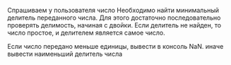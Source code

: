 Спрашиваем у пользователя число
Необходимо найти минимальный делитель переданного числа.
Для этого достаточно последовательно проверять делимость, начиная с двойки. Если делитель не найден, то число простое, и делителем является самое число.

Если число передано меньше единицы, вывести в консоль NaN. иначе вывести наименьший делитель числа